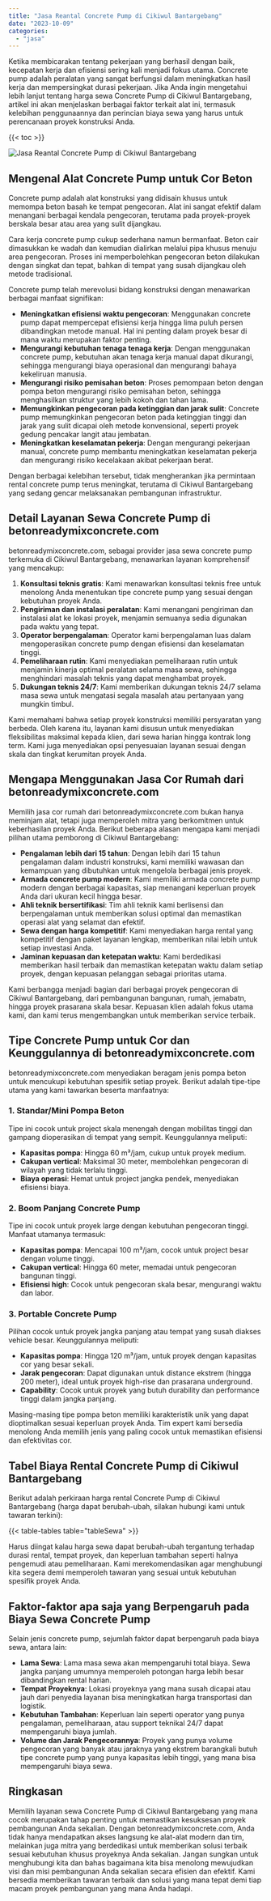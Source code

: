 ```yaml
---
title: "Jasa Reantal Concrete Pump di Cikiwul Bantargebang"
date: "2023-10-09"
categories: 
  - "jasa"
---
```


Ketika membicarakan tentang pekerjaan yang berhasil dengan baik, kecepatan kerja dan efisiensi sering kali menjadi fokus utama. Concrete pump adalah peralatan yang sangat berfungsi dalam meningkatkan hasil kerja dan mempersingkat durasi pekerjaan. Jika Anda ingin mengetahui lebih lanjut tentang harga sewa Concrete Pump di Cikiwul Bantargebang, artikel ini akan menjelaskan berbagai faktor terkait alat ini, termasuk kelebihan penggunaannya dan perincian biaya sewa yang harus untuk perencanaan proyek konstruksi Anda.

{{< toc >}}

![Jasa Reantal Concrete Pump di Cikiwul Bantargebang](https://betoncor8.github.io/pump/concrete-pump%20(21).png)

## Mengenal Alat Concrete Pump untuk Cor Beton

Concrete pump adalah alat konstruksi yang didisain khusus untuk memompa beton basah ke tempat pengecoran. Alat ini sangat efektif dalam menangani berbagai kendala pengecoran, terutama pada proyek-proyek berskala besar atau area yang sulit dijangkau.

Cara kerja concrete pump cukup sederhana namun bermanfaat. Beton cair dimasukkan ke wadah dan kemudian dialirkan melalui pipa khusus menuju area pengecoran. Proses ini memperbolehkan pengecoran beton dilakukan dengan singkat dan tepat, bahkan di tempat yang susah dijangkau oleh metode tradisional.

Concrete pump telah merevolusi bidang konstruksi dengan menawarkan berbagai manfaat signifikan:

- **Meningkatkan efisiensi waktu pengecoran**: Menggunakan concrete pump dapat mempercepat efisiensi kerja hingga lima puluh persen dibandingkan metode manual. Hal ini penting dalam proyek besar di mana waktu merupakan faktor penting.
- **Mengurangi kebutuhan tenaga tenaga kerja**: Dengan menggunakan concrete pump, kebutuhan akan tenaga kerja manual dapat dikurangi, sehingga mengurangi biaya operasional dan mengurangi bahaya kekeliruan manusia.
- **Mengurangi risiko pemisahan beton**: Proses pemompaan beton dengan pompa beton mengurangi risiko pemisahan beton, sehingga menghasilkan struktur yang lebih kokoh dan tahan lama.
- **Memungkinkan pengecoran pada ketinggian dan jarak sulit**: Concrete pump memungkinkan pengecoran beton pada ketinggian tinggi dan jarak yang sulit dicapai oleh metode konvensional, seperti proyek gedung pencakar langit atau jembatan.
- **Meningkatkan keselamatan pekerja**: Dengan mengurangi pekerjaan manual, concrete pump membantu meningkatkan keselamatan pekerja dan mengurangi risiko kecelakaan akibat pekerjaan berat.

Dengan berbagai kelebihan tersebut, tidak mengherankan jika permintaan rental concrete pump terus meningkat, terutama di Cikiwul Bantargebang yang sedang gencar melaksanakan pembangunan infrastruktur.

## Detail Layanan Sewa Concrete Pump di betonreadymixconcrete.com

betonreadymixconcrete.com, sebagai provider jasa sewa concrete pump terkemuka di Cikiwul Bantargebang, menawarkan layanan komprehensif yang mencakup:

1. **Konsultasi teknis gratis**: Kami menawarkan konsultasi teknis free untuk menolong Anda menentukan tipe concrete pump yang sesuai dengan kebutuhan proyek Anda.
2. **Pengiriman dan instalasi peralatan**: Kami menangani pengiriman dan instalasi alat ke lokasi proyek, menjamin semuanya sedia digunakan pada waktu yang tepat.
3. **Operator berpengalaman**: Operator kami berpengalaman luas dalam mengoperasikan concrete pump dengan efisiensi dan keselamatan tinggi.
4. **Pemeliharaan rutin**: Kami menyediakan pemeliharaan rutin untuk menjamin kinerja optimal peralatan selama masa sewa, sehingga menghindari masalah teknis yang dapat menghambat proyek.
5. **Dukungan teknis 24/7**: Kami memberikan dukungan teknis 24/7 selama masa sewa untuk mengatasi segala masalah atau pertanyaan yang mungkin timbul.

Kami memahami bahwa setiap proyek konstruksi memiliki persyaratan yang berbeda. Oleh karena itu, layanan kami disusun untuk menyediakan fleksibilitas maksimal kepada klien, dari sewa harian hingga kontrak long term. Kami juga menyediakan opsi penyesuaian layanan sesuai dengan skala dan tingkat kerumitan proyek Anda.

## Mengapa Menggunakan Jasa Cor Rumah dari betonreadymixconcrete.com

Memilih jasa cor rumah dari betonreadymixconcrete.com bukan hanya meminjam alat, tetapi juga memperoleh mitra yang berkomitmen untuk keberhasilan proyek Anda. Berikut beberapa alasan mengapa kami menjadi pilihan utama pemborong di Cikiwul Bantargebang:

- **Pengalaman lebih dari 15 tahun**: Dengan lebih dari 15 tahun pengalaman dalam industri konstruksi, kami memiliki wawasan dan kemampuan yang dibutuhkan untuk mengelola berbagai jenis proyek.
- **Armada concrete pump modern**: Kami memiliki armada concrete pump modern dengan berbagai kapasitas, siap menangani keperluan proyek Anda dari ukuran kecil hingga besar.
- **Ahli teknik bersertifikasi**: Tim ahli teknik kami berlisensi dan berpengalaman untuk memberikan solusi optimal dan memastikan operasi alat yang selamat dan efektif.
- **Sewa dengan harga kompetitif**: Kami menyediakan harga rental yang kompetitif dengan paket layanan lengkap, memberikan nilai lebih untuk setiap investasi Anda.
- **Jaminan kepuasan dan ketepatan waktu**: Kami berdedikasi memberikan hasil terbaik dan memastikan ketepatan waktu dalam setiap proyek, dengan kepuasan pelanggan sebagai prioritas utama.

Kami berbangga menjadi bagian dari berbagai proyek pengecoran di Cikiwul Bantargebang, dari pembangunan bangunan, rumah, jemabatn, hingga proyek prasarana skala besar. Kepuasan klien adalah fokus utama kami, dan kami terus mengembangkan untuk memberikan service terbaik.

## Tipe Concrete Pump untuk Cor dan Keunggulannya di betonreadymixconcrete.com

betonreadymixconcrete.com menyediakan beragam jenis pompa beton untuk mencukupi kebutuhan spesifik setiap proyek. Berikut adalah tipe-tipe utama yang kami tawarkan beserta manfaatnya:

### 1\. Standar/Mini Pompa Beton

Tipe ini cocok untuk project skala menengah dengan mobilitas tinggi dan gampang dioperasikan di tempat yang sempit. Keunggulannya meliputi:

- **Kapasitas pompa**: Hingga 60 m³/jam, cukup untuk proyek medium.
- **Cakupan vertical**: Maksimal 30 meter, membolehkan pengecoran di wilayah yang tidak terlalu tinggi.
- **Biaya operasi**: Hemat untuk project jangka pendek, menyediakan efisiensi biaya.

### 2\. Boom Panjang Concrete Pump

Tipe ini cocok untuk proyek large dengan kebutuhan pengecoran tinggi. Manfaat utamanya termasuk:

- **Kapasitas pompa**: Mencapai 100 m³/jam, cocok untuk project besar dengan volume tinggi.
- **Cakupan vertical**: Hingga 60 meter, memadai untuk pengecoran bangunan tinggi.
- **Efisiensi high**: Cocok untuk pengecoran skala besar, mengurangi waktu dan labor.

### 3\. Portable Concrete Pump

Pilihan cocok untuk proyek jangka panjang atau tempat yang susah diakses vehicle besar. Keunggulannya meliputi:

- **Kapasitas pompa**: Hingga 120 m³/jam, untuk proyek dengan kapasitas cor yang besar sekali.
- **Jarak pengecoran**: Dapat digunakan untuk distance ekstrem (hingga 200 meter), ideal untuk proyek high-rise dan prasarana underground.
- **Capability**: Cocok untuk proyek yang butuh durability dan performance tinggi dalam jangka panjang.

Masing-masing tipe pompa beton memiliki karakteristik unik yang dapat dioptimalkan sesuai keperluan proyek Anda. Tim expert kami bersedia menolong Anda memilih jenis yang paling cocok untuk memastikan efisiensi dan efektivitas cor.

## Tabel Biaya Rental Concrete Pump di Cikiwul Bantargebang

Berikut adalah perkiraan harga rental Concrete Pump di Cikiwul Bantargebang (harga dapat berubah-ubah, silakan hubungi kami untuk tawaran terkini):

{{< table-tables table="tableSewa" >}}

Harus diingat kalau harga sewa dapat berubah-ubah tergantung terhadap durasi rental, tempat proyek, dan keperluan tambahan seperti halnya pengemudi atau pemeliharaan. Kami merekomendasikan agar menghubungi kita segera demi memperoleh tawaran yang sesuai untuk kebutuhan spesifik proyek Anda.

## Faktor-faktor apa saja yang Berpengaruh pada Biaya Sewa Concrete Pump

Selain jenis concrete pump, sejumlah faktor dapat berpengaruh pada biaya sewa, antara lain:

- **Lama Sewa**: Lama masa sewa akan mempengaruhi total biaya. Sewa jangka panjang umumnya memperoleh potongan harga lebih besar dibandingkan rental harian.
- **Tempat Proyeknya**: Lokasi proyeknya yang mana susah dicapai atau jauh dari penyedia layanan bisa meningkatkan harga transportasi dan logistik.
- **Kebutuhan Tambahan**: Keperluan lain seperti operator yang punya pengalaman, pemeliharaan, atau support teknikal 24/7 dapat mempengaruhi biaya jumlah.
- **Volume dan Jarak Pengecorannya**: Proyek yang punya volume pengecoran yang banyak atau jaraknya yang ekstrem barangkali butuh tipe concrete pump yang punya kapasitas lebih tinggi, yang mana bisa mempengaruhi biaya sewa.

## Ringkasan

Memilih layanan sewa Concrete Pump di Cikiwul Bantargebang yang mana cocok merupakan tahap penting untuk memastikan kesuksesan proyek pembangunan Anda sekalian. Dengan betonreadymixconcrete.com, Anda tidak hanya mendapatkan akses langsung ke alat-alat modern dan tim, melainkan juga mitra yang berdedikasi untuk memberikan solusi terbaik sesuai kebutuhan khusus proyeknya Anda sekalian. Jangan sungkan untuk menghubungi kita dan bahas bagaimana kita bisa menolong mewujudkan visi dan misi pembangunan Anda sekalian secara efisien dan efektif. Kami bersedia memberikan tawaran terbaik dan solusi yang mana tepat demi tiap macam proyek pembangunan yang mana Anda hadapi.
